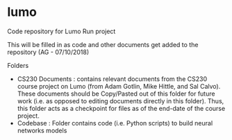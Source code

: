 # lumo
Code repository for Lumo Run project

This will be filled in as code and other documents get added to the repository (AG - 07/10/2018)

Folders
- CS230 Documents : contains relevant documents from the CS230 course project on Lumo (from Adam Gotlin, Mike Hittle, and Sal Calvo). These documents should be Copy/Pasted out of this folder for future work (i.e. as opposed to editing documents directly in this folder). Thus, this folder acts as a checkpoint for files as of the end-date of the course project.
- Codebase : Folder contains code (i.e. Python scripts) to build neural networks models